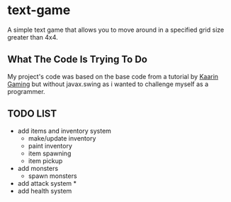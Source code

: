 # text-game

A simple text game that allows you to move around in a specified grid size greater than 4x4.

## What The Code Is Trying To Do

My project's code was based on the base code from a tutorial by <a href="https://www.youtube.com/@KaarinGaming">Kaarin Gaming</a> but without javax.swing as i wanted to challenge myself as a programmer.

## TODO LIST
- add items and inventory system
  * make/update inventory
  * paint inventory
  * item spawning
  * item pickup
- add monsters
  * spawn monsters
- add attack system
  * 
- add health system
